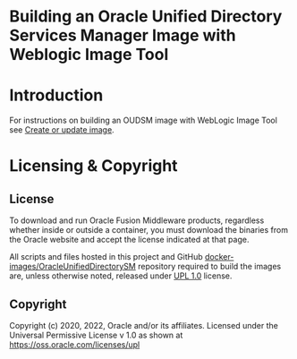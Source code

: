 Building an Oracle Unified Directory Services Manager Image with Weblogic Image Tool
====================================================================================

# Introduction

For instructions on building an OUDSM image with WebLogic Image Tool see [Create or update image](https://oracle.github.io/fmw-kubernetes/oudsm/create-or-update-image#create-or-update-an-oracle-unified-directory-services-manager-image-using-the-weblogic-image-tool).


# Licensing & Copyright

## License
To download and run Oracle Fusion Middleware products, regardless whether inside or outside a container, you must download the binaries from the Oracle website and accept the license indicated at that page.

All scripts and files hosted in this project and GitHub [docker-images/OracleUnifiedDirectorySM](./) repository required to build the images are, unless otherwise noted, released under [UPL 1.0](https://oss.oracle.com/licenses/upl/) license.

## Copyright
Copyright (c) 2020, 2022, Oracle and/or its affiliates.
Licensed under the Universal Permissive License v 1.0 as shown at https://oss.oracle.com/licenses/upl
